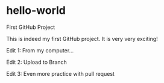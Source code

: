 # hello-world
First GitHub Project

This is indeed my first GitHub project. It is very very exciting!

Edit 1: From my computer...

Edit 2: Upload to Branch


Edit 3: Even more practice with pull request
